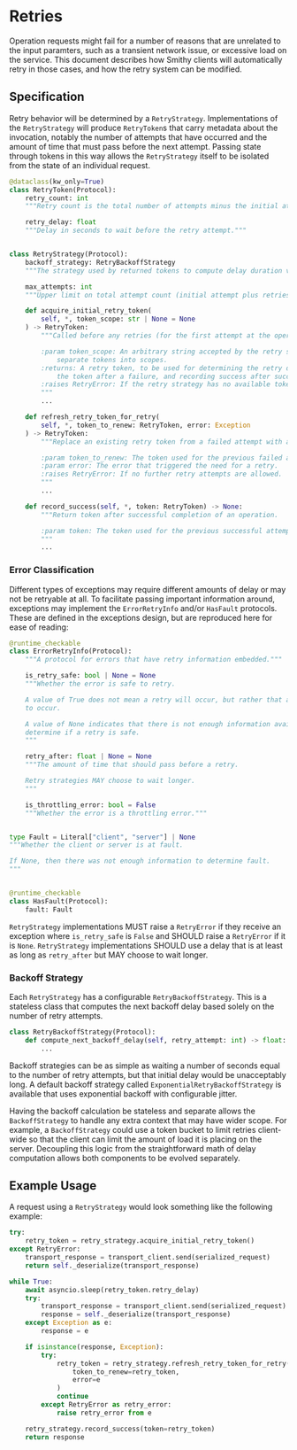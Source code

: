 # Retries

Operation requests might fail for a number of reasons that are unrelated to the
input paramters, such as a transient network issue, or excessive load on the
service. This document describes how Smithy clients will automatically retry in
those cases, and how the retry system can be modified.

## Specification

Retry behavior will be determined by a `RetryStrategy`. Implementations of the
`RetryStrategy` will produce `RetryToken`s that carry metadata about the
invocation, notably the number of attempts that have occurred and the amount of
time that must pass before the next attempt. Passing state through tokens in
this way allows the `RetryStrategy` itself to be isolated from the state of an
individual request.

```python
@dataclass(kw_only=True)
class RetryToken(Protocol):
    retry_count: int
    """Retry count is the total number of attempts minus the initial attempt."""

    retry_delay: float
    """Delay in seconds to wait before the retry attempt."""


class RetryStrategy(Protocol):
    backoff_strategy: RetryBackoffStrategy
    """The strategy used by returned tokens to compute delay duration values."""

    max_attempts: int
    """Upper limit on total attempt count (initial attempt plus retries)."""

    def acquire_initial_retry_token(
        self, *, token_scope: str | None = None
    ) -> RetryToken:
        """Called before any retries (for the first attempt at the operation).

        :param token_scope: An arbitrary string accepted by the retry strategy to
            separate tokens into scopes.
        :returns: A retry token, to be used for determining the retry delay, refreshing
            the token after a failure, and recording success after success.
        :raises RetryError: If the retry strategy has no available tokens.
        """
        ...

    def refresh_retry_token_for_retry(
        self, *, token_to_renew: RetryToken, error: Exception
    ) -> RetryToken:
        """Replace an existing retry token from a failed attempt with a new token.

        :param token_to_renew: The token used for the previous failed attempt.
        :param error: The error that triggered the need for a retry.
        :raises RetryError: If no further retry attempts are allowed.
        """
        ...

    def record_success(self, *, token: RetryToken) -> None:
        """Return token after successful completion of an operation.

        :param token: The token used for the previous successful attempt.
        """
        ...
```

### Error Classification

Different types of exceptions may require different amounts of delay or may not
be retryable at all. To facilitate passing important information around,
exceptions may implement the `ErrorRetryInfo` and/or `HasFault` protocols. These
are defined in the exceptions design, but are reproduced here for ease of
reading:

```python
@runtime_checkable
class ErrorRetryInfo(Protocol):
    """A protocol for errors that have retry information embedded."""

    is_retry_safe: bool | None = None
    """Whether the error is safe to retry.

    A value of True does not mean a retry will occur, but rather that a retry is allowed
    to occur.

    A value of None indicates that there is not enough information available to
    determine if a retry is safe.
    """

    retry_after: float | None = None
    """The amount of time that should pass before a retry.

    Retry strategies MAY choose to wait longer.
    """

    is_throttling_error: bool = False
    """Whether the error is a throttling error."""


type Fault = Literal["client", "server"] | None
"""Whether the client or server is at fault.

If None, then there was not enough information to determine fault.
"""


@runtime_checkable
class HasFault(Protocol):
    fault: Fault
```

`RetryStrategy` implementations MUST raise a `RetryError` if they receive an
exception where `is_retry_safe` is `False` and SHOULD raise a `RetryError` if it
is `None`. `RetryStrategy` implementations SHOULD use a delay that is at least
as long as `retry_after` but MAY choose to wait longer.

### Backoff Strategy

Each `RetryStrategy` has a configurable `RetryBackoffStrategy`. This is a
stateless class that computes the next backoff delay based solely on the number
of retry attempts.

```python
class RetryBackoffStrategy(Protocol):
    def compute_next_backoff_delay(self, retry_attempt: int) -> float:
        ...
```

Backoff strategies can be as simple as waiting a number of seconds equal to the
number of retry attempts, but that initial delay would be unacceptably long. A
default backoff strategy called `ExponentialRetryBackoffStrategy` is available
that uses exponential backoff with configurable jitter.

Having the backoff calculation be stateless and separate allows the
`BackoffStrategy` to handle any extra context that may have wider scope. For
example, a `BackoffStrategy` could use a token bucket to limit retries
client-wide so that the client can limit the amount of load it is placing on the
server. Decoupling this logic from the straightforward math of delay computation
allows both components to be evolved separately.

## Example Usage

A request using a `RetryStrategy` would look something like the following
example:

```python
try:
    retry_token = retry_strategy.acquire_initial_retry_token()
except RetryError:
    transport_response = transport_client.send(serialized_request)
    return self._deserialize(transport_response)

while True:
    await asyncio.sleep(retry_token.retry_delay)
    try:
        transport_response = transport_client.send(serialized_request)
        response = self._deserialize(transport_response)
    except Exception as e:
        response = e

    if isinstance(response, Exception):
        try:
            retry_token = retry_strategy.refresh_retry_token_for_retry(
                token_to_renew=retry_token,
                error=e
            )
            continue
        except RetryError as retry_error:
            raise retry_error from e

    retry_strategy.record_success(token=retry_token)
    return response
```
